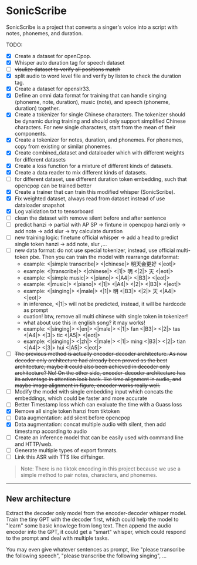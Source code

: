 # SonicScribe

SonicScribe is a project that converts a singer's voice into a script with notes, phonemes, and duration.

TODO:

- [x] Create a dataset for openCpop.
- [x] Whisper auto duration tag for speech dataset
- [ ] ~~visulize dataset to verify all positions match~~
- [x] split audio to word level file and verify by listen to check the duration tag.
- [x] Create a dataset for openslr33.
- [x] Define an omni data format for training that can handle singing (phoneme, note, duration), music (note), and speech (phoneme, duration) together.
- [x] Create a tokenizer for single Chinese characters. The tokenizer should be dynamic during training and should only support simplified Chinese characters. For new single characters, start from the mean of their components.
- [x] Create a tokenizer for notes, duration, and phonemes. For phonemes, copy from existing or similar phonemes.
- [x] Create combined_dataset and dataloader which with different weights for different datasets
- [x] Create a loss function for a mixture of different kinds of datasets.
- [x] Create a data reader to mix different kinds of datasets.
- [ ] for different dataset, use different duration token embedding, such that opencpop can be trained better
- [x] Create a trainer that can train this modified whisper (SonicScribe).
- [x] Fix weighted dataset, always read from dataset instead of use dataloader snapshot
- [x] Log validation txt to tensorboard
- [ ] clean the dataset with remove silent before and after sentence
- [ ] predict hanzi -> partial with AP SP -> fintune in opencpop hanzi only -> add note -> add slur -> try calculate duration
- [ ] new training logic: finetune official whisper -> add a head to predict single token hanzi -> add note, slur ,... 
- [ ] new data format: do not use special tokenizer, instead, use official multi-token pbe. Then you can train the model with rearrange dataformat:
    - example: <|simple transcribe|> <|chinese|> 明天会更好 <|eot|>
    - example: <|transcribe|> <|chinese|> <|1|> 明 <|2|> 天 <|eot|>
    - example: <|simple music|> <|piano|> <|A4|> <|B3|> <|eot|>
    - example: <|music|> <|piano|> <|1|> <|A4|> <|2|> <|B3|> <|eot|>
    - example: <|singing|> <|male|> <|1|> 明 <|B3|> <|2|> 天 <|A4|> <|eot|>
    - in inference, <|1|> will not be predicted, instead, it will be hardcode as prompt
    - cuation! btw, remove all multi chinese with single token in tokenizer!
    - what about use this in english song? it may works! 
    - example: <|singing|> <|en|> <|male|> <|1|> fan <|B3|> <|2|> tas <|A4|> <|3|> tic <|A5|>  <|eot|>
    - example: <|singing|> <|zh|> <|male|> <|1|> ming <|B3|> <|2|> tian <|A4|> <|3|> hui <|A5|>  <|eot|>
- [ ] ~~The previous method is actually encoder-decoder architecture. As now decoder only architecture had already been proved as the best architecture, maybe it could also been achieved in decoder only architecture? No! On the other side, encoder-decoder architecture has its advantage in attention look back. like time alignment in audio, and maybe image alignment in figure, encoder works really well.~~
- [ ] Modify the model with single embedding input which concats the embeddings, which could be faster and more accurate
- [ ] Better Timestamp loss which can evaluate the time with a Guass loss
- [x] Remove all single token hanzi from tiktoken
- [ ] Data augmentation: add silent before opencpop
- [x] Data augmentation: concat multiple audio with silent, then add timestamp according to audio
- [ ] Create an inference model that can be easily used with command line and HTTP/web.
- [ ] Generate multiple types of export formats.
- [ ] Link this ASR with TTS like diffsinger.

> Note: There is no tiktok encoding in this project because we use a simple method to pair notes, characters, and phonemes.

---

## New architecture

Extract the decoder only model from the encoder-decoder whisper model. Train the tiny GPT with the decoder first, which could help the model to "learn" some basic knowlege from long text. Then append the audio encoder into the GPT, it could get a "smart" whisper, which could respond to the prompt and deal with multiple tasks.

You may even give whatever sentences as prompt, like "please transcribe the following speech", "please transcribe the following singing", ...

